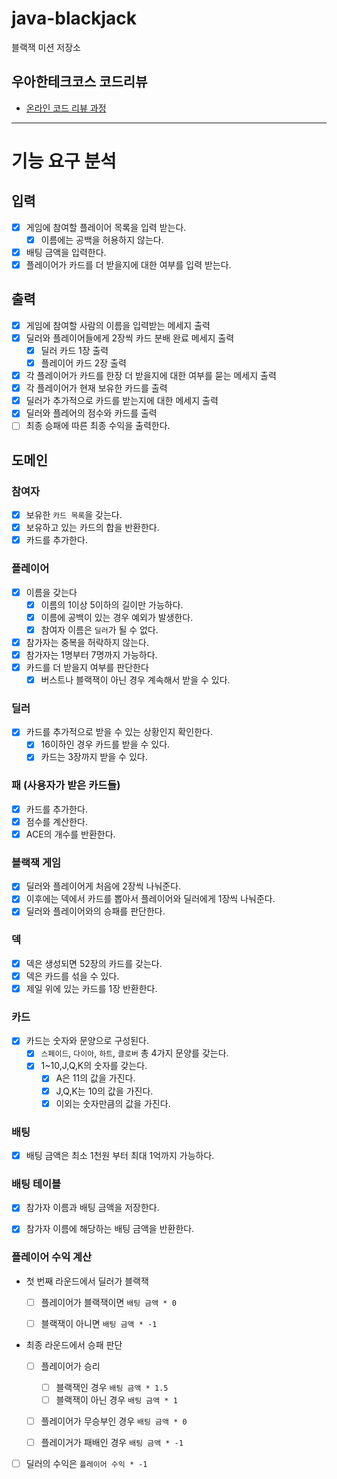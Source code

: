 # java-blackjack

블랙잭 미션 저장소

## 우아한테크코스 코드리뷰

- [온라인 코드 리뷰 과정](https://github.com/woowacourse/woowacourse-docs/blob/master/maincourse/README.md)

---

# 기능 요구 분석

## 입력

- [x] 게임에 참여할 플레이어 목록을 입력 받는다.
    - [x] 이름에는 공백을 허용하지 않는다.
- [x] 배팅 금액을 입력한다.
- [x] 플레이어가 카드를 더 받을지에 대한 여부를 입력 받는다.

## 출력

- [x] 게임에 참여할 사람의 이름을 입력받는 메세지 출력
- [x] 딜러와 플레이어들에게 2장씩 카드 분배 완료 메세지 출력
    - [x] 딜러 카드 1장 출력
    - [x] 플레이어 카드 2장 출력
- [x] 각 플레이어가 카드를 한장 더 받을지에 대한 여부를 묻는 메세지 출력
- [x] 각 플레이어가 현재 보유한 카드를 출력
- [x] 딜러가 추가적으로 카드를 받는지에 대한 메세지 출력
- [x] 딜러와 플레어의 점수와 카드를 출력
- [ ] 최종 승패에 따른 최종 수익을 출력한다.

## 도메인

### 참여자

- [x] 보유한 `카드 목록`을 갖는다.
- [x] 보유하고 있는 카드의 합을 반환한다.
- [x] 카드를 추가한다.

### 플레이어

- [x] 이름을 갖는다
    - [x] 이름의 1이상 5이하의 길이만 가능하다.
    - [x] 이름에 공백이 있는 경우 예외가 발생한다.
    - [x] 참여자 이름은 `딜러`가 될 수 없다.
- [x] 참가자는 중복을 허락하지 않는다.
- [x] 참가자는 1명부터 7명까지 가능하다.
- [x] 카드를 더 받을지 여부를 판단한다
    - [x] 버스트나 블랙잭이 아닌 경우 계속해서 받을 수 있다.

### 딜러

- [x] 카드를 추가적으로 받을 수 있는 상황인지 확인한다.
    - [x] 16이하인 경우 카드를 받을 수 있다.
    - [x] 카드는 3장까지 받을 수 있다.

### 패 (사용자가 받은 카드들)

- [x] 카드를 추가한다.
- [x] 점수를 계산한다.
- [x] ACE의 개수를 반환한다.

### 블랙잭 게임

- [x] 딜러와 플레이어게 처음에 2장씩 나눠준다.
- [x] 이후에는 덱에서 카드를 뽑아서 플레이어와 딜러에게 1장씩 나눠준다.
- [x] 딜러와 플레이어와의 승패를 판단한다.

### 덱

- [x] 덱은 생성되면 52장의 카드를 갖는다.
- [x] 덱은 카드를 섞을 수 있다.
- [x] 제일 위에 있는 카드를 1장 반환한다.

### 카드

- [x] 카드는 숫자와 문양으로 구성된다.
    - [x] `스페이드`, `다이아`, `하트`, `클로버` 총 4가지 문양를 갖는다.
    - [x] 1~10,J,Q,K의 숫자를 갖는다.
        - [x] A은 11의 값을 가진다.
        - [x] J,Q,K는 10의 값을 가진다.
        - [x] 이외는 숫자만큼의 값을 가진다.

### 배팅

- [x] 배팅 금액은 최소 1천원 부터 최대 1억까지 가능하다.


### 배팅 테이블
- [x] 참가자 이름과 배팅 금액을 저장한다.
- [x] 참가자 이름에 해당하는 배팅 금액을 반환한다.


### 플레이어 수익 계산

- 첫 번째 라운드에서 딜러가 블랙잭
  - [ ] 플레이어가 블랙잭이면 `배팅 금액 * 0`
  - [ ] 블랙잭이 아니면 `배팅 금액 * -1`


- 최종 라운드에서 승패 판단
  - [ ] 플레이어가 승리
    - [ ] 블랙잭인 경우 `배팅 금액 * 1.5`
    - [ ] 블랙잭이 아닌 경우 `배팅 금액 * 1`
  - [ ] 플레이어가 무승부인 경우 `배팅 금액 * 0`
  - [ ] 플레이거가 패배인 경우 `배팅 금액 * -1`


- [ ] 딜러의 수익은 `플레이어 수익 * -1`
